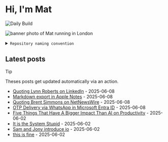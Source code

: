 # Hi, I'm Mat

![Daily Build](https://github.com/mat-0/mat-0/workflows/Daily%20Build/badge.svg)

![banner photo of Mat running in London](https://raw.githubusercontent.com/mat-0/mat-0/master/images/gh-header-image-cropped.jpg)

<details><summary><code>Repository naming convention</code></summary>
  
Repositories, where possible, are lowercase with underscores and follow the naming conventions below. 

  
- For demonstrations or proof of concepts, use the format `demo_name`.
- Boilerplate or templates are named in the format `template_name`.
  - where appropriate these are also published through GitHub pages and will be available at `username.github.io/repo_name`.
- WordPress-related content (mostly plugins) are prefixed with `wp_`.
- Twitter bots are prefixed with `bot_`.
- Standard repositories are named as they are, sometimes this might be a domain name e.g. `thechels.uk`.
</details>

## Latest posts

> [!TIP]
> Theses posts get updated automatically via an action.

<!-- blog starts -->
- [Quoting Lynn Roberts on LinkedIn](https://thechels.uk/1-Lynn-roberts-post-linkedin) - 2025-06-08
- [Markdown export in Apple Notes](https://thechels.uk/exclusive-ios-26-to-bring-new-features-for-messages-carplay-and-more-9to5mac) - 2025-06-08
- [Quoting Brent Simmons on NetNewsWire](https://thechels.uk/inessential-weblog) - 2025-06-08
- [OTP Delivery via WhatsApp in Microsoft Entra ID](https://thechels.uk/what-s-new-in-microsoft-entra-microsoft-community-hub) - 2025-06-08
- [Five Things That Have A Bigger Impact Than AI on Productivity](https://thechels.uk/five-things-that-have-a-bigger-impact-than-ai-on-productivity) - 2025-06-02
- [It is the System Stupid](https://thechels.uk/it-is-the-system-stupid) - 2025-06-02
- [Sam and Jony introduce io](https://thechels.uk/sam-and-jony-introduce-io) - 2025-06-02
- [this is fine](https://thechels.uk/this-is-fine) - 2025-06-02
<!-- blog ends -->

